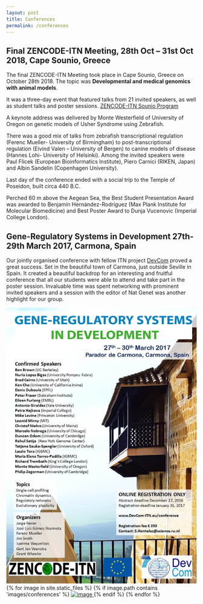 ```yaml
---
layout: post
title: Conferences
permalink: /conferences
---
```

## Final ZENCODE-ITN Meeting, 28th Oct – 31st Oct 2018, Cape Sounio, Greece

The final ZENCODE-ITN Meeting took place in Cape Sounio, Greece on October 28th 2018. The topic was **Developmental and medical genomics with animal models**.

It was a three-day event that featured talks from 21 invited speakers, as well as student talks and poster sessions. [ZENCODE-ITN Sounio Program](https://sounio.zencode-itn.eu/#program)
 
A keynote address was delivered by Monte Westerfield of University of Oregon on genetic models of Usher Syndrome using Zebrafish. 

There was a good mix of talks from zebrafish transcriptional regulation (Ferenc Mueller- University of Birmingham) to post-transcriptional regulation (Eivind Valen – University of Bergen) to canine models of disease (Hannes Lohi- University of Helsinki). Among the invited speakers were Paul Flicek (European Bioinformatics Institute), Piero Carnici (RIKEN, Japan) and Albin Sandelin (Copenhagen University). 

Last day of the conference ended with a social trip to the Temple of Poseidon, built circa 440 B.C. 

Perched 60 m above the Aegean Sea, the Best Student Presentation Award was awarded to Benjamín Hernández-Rodríguez (Max Plank Institute for Molecular Biomedicine) and Best Poster Award to Dunja Vucenovic (Imperial College London). 



## Gene-Regulatory Systems in Development 27th-29th March 2017, Carmona, Spain

Our jointly organised conference with fellow ITN project [DevCom](https://www.devcom-itn.eu/) proved a great success. Set in the beautiful town of Carmona, just outside Seville in Spain. It created a beautiful backdrop for an interesting and fruitful conference that all our students were able to attend and take part in the poster session. Invaluable time was spent networking with prominent invited speakers and a session with the editor of Nat Genet was another highlight for our group.

<div class="image-gallery-lg d-flex flex-row flex-wrap justify-content-center">
<a href="library/images/carmona-poster.jpg" class="item" data-toggle="lightbox" data-gallery="gallery">
<img src="library/images/carmona-poster.jpg" alt="image" class="post-image-lg inline-block" />
</a>
{% for image in site.static_files %}
{% if image.path contains 'images/conferences' %}
<a href="{{ image.path }}" class="item" data-toggle="lightbox" data-gallery="gallery">
<img src="{{ image.path }}" alt="image" class="post-image inline-block" />
</a>
{% endif %}
{% endfor %}
</div>
